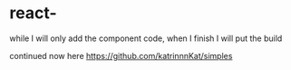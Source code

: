 # react-
while I will only add the component code, when I finish I will put the build

continued now here https://github.com/katrinnnKat/simples
